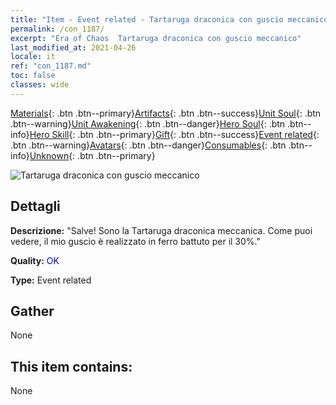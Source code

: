```yaml
---
title: "Item - Event related - Tartaruga draconica con guscio meccanico"
permalink: /con_1187/
excerpt: "Era of Chaos  Tartaruga draconica con guscio meccanico"
last_modified_at: 2021-04-26
locale: it
ref: "con_1187.md"
toc: false
classes: wide
---
```

 [Materials](/ItemsIT/){: .btn .btn--primary}[Artifacts](/ItemsIT/Artifacts/){: .btn .btn--success}[Unit Soul](/ItemsIT/UnitSoul/){: .btn .btn--warning}[Unit Awakening](/ItemsIT/UnitAwakening/){: .btn .btn--danger}[Hero Soul](/ItemsIT/HeroSoul/){: .btn .btn--info}[Hero Skill](/ItemsIT/HeroSkill/){: .btn .btn--primary}[Gift](/ItemsIT/Gift/){: .btn .btn--success}[Event related](/ItemsIT/Events/){: .btn .btn--warning}[Avatars](/ItemsIT/Avatars/){: .btn .btn--danger}[Consumables](/ItemsIT/Consumables/){: .btn .btn--info}[Unknown](/ItemsIT/Unknown/){: .btn .btn--primary}

 ![Tartaruga draconica con guscio meccanico](/images/t/i_81512231.png)

## Dettagli
 **Descrizione:** \"Salve! Sono la Tartaruga draconica meccanica. Come puoi vedere, il mio guscio è realizzato in ferro battuto per il 30%.\"

 **Quality:** <span style="color: #0000CD">OK</span>

 **Type:** Event related

## Gather

  None

## This item contains:

  None

